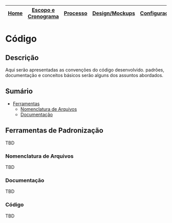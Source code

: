 | [Home](home) | [Escopo e Cronograma](escopo) | [Processo](processo) | [Design/Mockups](design_mockups) | [Configuração](configuracao) | [Arquitetura](arquitetura) | [**Código**](codigo) | [BD](banco_dados) | [Qualidade](qualidade) | [Utilização](utilizacao) | [Instalação](instalação)
| :----------: | :---------------------------: | :------------------: | :--------------: | :--------------------------: | :------------------------: | :------------------: | :---------------: | :--------------------: | :----------------------: | :-----------------------: |

# Código

## Descrição

Aqui serão apresentadas as convenções do código desenvolvido. padrões, documentação e conceitos básicos serão alguns dos assuntos abordados.

## Sumário

- [Ferramentas](#ferramentas-de-padronização)
  - [Nomenclatura de Arquivos](#nomenclatura-de-arquivos)
  - [Documentação](#documentação)

## Ferramentas de Padronização

TBD

### Nomenclatura de Arquivos

TBD

### Documentação

TBD

### Código

TBD
